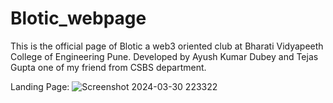 # Blotic_webpage
This is the official page of Blotic a web3 oriented club at Bharati Vidyapeeth College of Engineering Pune.
Developed by Ayush Kumar Dubey and Tejas Gupta one of my friend from CSBS department.

Landing Page:
![Screenshot 2024-03-30 223322](https://github.com/uayushdubey/Blotic_webpage/assets/89792408/73aee35d-64c8-4833-9a9d-3de0062330e9)
